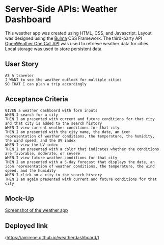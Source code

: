 # Server-Side APIs: Weather Dashboard

This weather app was created using HTML, CSS, and Javascript. Layout was designed using the [Bulma](https://bulma.io/) CSS Framework.
The third-party API [OpenWeather One Call API](https://openweathermap.org/api/one-call-api) was used to retrieve weather data for cities. Local storage was used to store persistent data. 

## User Story

```
AS A traveler
I WANT to see the weather outlook for multiple cities
SO THAT I can plan a trip accordingly
```

## Acceptance Criteria

```
GIVEN a weather dashboard with form inputs
WHEN I search for a city
THEN I am presented with current and future conditions for that city and that city is added to the search history
WHEN I view current weather conditions for that city
THEN I am presented with the city name, the date, an icon representation of weather conditions, the temperature, the humidity, the wind speed, and the UV index
WHEN I view the UV index
THEN I am presented with a color that indicates whether the conditions are favorable, moderate, or severe
WHEN I view future weather conditions for that city
THEN I am presented with a 5-day forecast that displays the date, an icon representation of weather conditions, the temperature, the wind speed, and the humidity
WHEN I click on a city in the search history
THEN I am again presented with current and future conditions for that city
```

## Mock-Up

[Screenshot of the weather app](./assets/screencapture-file-C-weatherappv2-index-html-2021-07-18-20_56_46.png)

## Deployed link 
(https://amirene.github.io/weatherdashboard/)

